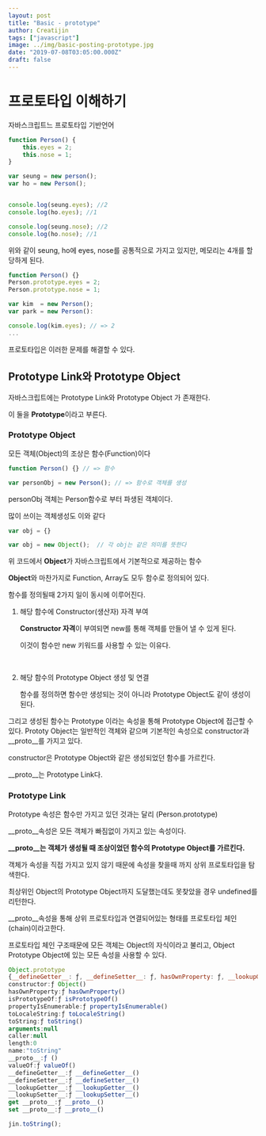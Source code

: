 ```yaml
---
layout: post
title: "Basic - prototype"
author: Creatijin
tags: ["javascript"]
image: ../img/basic-posting-prototype.jpg
date: "2019-07-08T03:05:00.000Z"
draft: false
---
```

# 프로토타입 이해하기

자바스크립트느 프로토타입 기반언어



~~~javascript
function Person() {
    this.eyes = 2;
  	this.nose = 1;
}

var seung = new person();
var ho = new Person();


console.log(seung.eyes); //2
console.log(ho.eyes); //1

console.log(seung.nose); //2
console.log(ho.nose); //1
~~~

위와 같이 seung, ho에 eyes, nose를 공통적으로 가지고 있지만, 메모리는 4개를 할당하게 된다.

~~~javascript
function Person() {}
Person.prototype.eyes = 2;
Person.prototype.nose = 1;

var kim  = new Person();
var park = new Person():

console.log(kim.eyes); // => 2
...
~~~

프로토타입은 이러한 문제를 해결할 수 있다.



## Prototype Link와 Prototype Object

자바스크립트에는 Prototype Link와 Prototype Object 가 존재한다.

이 둘을 **Prototype**이라고 부른다.



### Prototype Object

모든 객체(Object)의 조상은 함수(Function)이다

~~~javascript
function Person() {} // => 함수

var personObj = new Person(); // => 함수로 객체를 생성
~~~

personObj 객체는 Person함수로 부터 파생된 객체이다.

많이 쓰이는 객체생성도 이와 같다

~~~Javascript
var obj = {} 

var obj = new Object();  // 각 obj는 같은 의미를 뜻한다
~~~

위 코드에서 **Object**가 자바스크립트에서 기본적으로 제공하는 함수

**Object**와 마찬가지로 Function, Array도 모두 함수로 정의되어 있다.

함수를 정의될때 2가지 일이 동시에 이루어진다.

1. 해당 함수에 Constructor(생산자) 자격 부여

   **Constructor 자격**이 부여되면 new를 통해 객체를 만들어 낼 수 있게 된다.

   이것이 함수만 new 키워드를 사용할 수 있는 이유다.

   ​

2. 해당 함수의 Prototype Object 생성 및 연결

   함수를 정의하면 함수만 생성되는 것이 아니라 Prototype Object도 같이 생성이 된다.



그리고 생성된 함수는 Prototype 이라는 속성을 통해 Prototype Object에 접근할 수 있다. Prototy Object는 일반적인 객체와 같으며 기본적인 속성으로 constructor과 \__proto__를 가지고 있다.



constructor은 Prototype Object와 같은 생성되었던 함수를 가르킨다.

\__proto__는 Prototype Link다.





### Prototype Link

Prototype 속성은 함수만 가지고 있던 것과는 달리 (Person.prototype)

\__proto__속성은 모든 객체가 빠짐없이 가지고 있는 속성이다.

**\__proto__는 객체가 생성될 때 조상이었던 함수의 Prototype Object를 가르킨다.**



객체가 속성을 직접 가지고 있지 않기 때문에 속성을 찾을때 까지 상위 프로토타입을 탐색한다.

최상위인 Object의 Prototype Object까지 도달했는데도 못찾았을 경우 undefined를 리턴한다.

\__proto__속성을 통해 상위 프로토타입과 연결되어있는 형태를 프로토타입 체인(chain)이라고한다.



프로토타입 체인 구조때문에 모든 객체는 Object의 자식이라고 불리고, Object Prototype Object에 있는 모든 속성을 사용할 수 있다.

~~~Javascript
Object.prototype
{__defineGetter__: ƒ, __defineSetter__: ƒ, hasOwnProperty: ƒ, __lookupGetter__: ƒ, __lookupSetter__: ƒ, …}
constructor:ƒ Object()
hasOwnProperty:ƒ hasOwnProperty()
isPrototypeOf:ƒ isPrototypeOf()
propertyIsEnumerable:ƒ propertyIsEnumerable()
toLocaleString:ƒ toLocaleString()
toString:ƒ toString()
arguments:null
caller:null
length:0
name:"toString"
__proto__:ƒ ()
valueOf:ƒ valueOf()
__defineGetter__:ƒ __defineGetter__()
__defineSetter__:ƒ __defineSetter__()
__lookupGetter__:ƒ __lookupGetter__()
__lookupSetter__:ƒ __lookupSetter__()
get __proto__:ƒ __proto__()
set __proto__:ƒ __proto__()

jin.toString();
~~~





